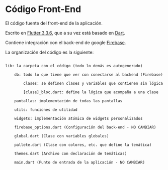 # Código Front-End

El código fuente del front-end de la aplicación.


Escrito en [Flutter 3.3.6](https://flutter.dev/), que a su vez está basado en [Dart](https://dart.dev/).

Contiene integración con el back-end de google [Firebase](https://firebase.google.com/). 


La organización del código es la siguiente:

```

lib: la carpeta con el código (todo lo demás es autogenerado)

    db: todo lo que tiene que ver con conectarse al backend (Firebase)

        clases: se definen clases y variables que contienen sin lógica

        [clase]_bloc.dart: define la lógica que acompaña a una clase

    pantallas: implementación de todas las pantallas

    utils: funciones de utilidad

    widgets: implementación atómica de widgets personalizados

    firebase_options.dart (Configuración del back-end - NO CAMBIAR)

    global.dart (Clase con variables globales)

    pallete.dart (Clase con colores, etc. que define la temática)

    themes.dart (Archivo con declaración de temáticas)
    
    main.dart (Punto de entrada de la aplicación - NO CAMBIAR) 


```

